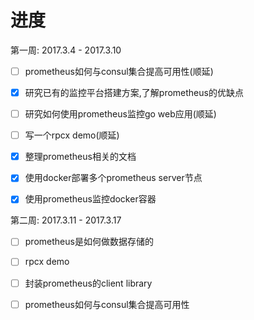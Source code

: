 # 进度

第一周: 2017.3.4 - 2017.3.10

- [ ] prometheus如何与consul集合提高可用性(顺延)

- [x] 研究已有的监控平台搭建方案,了解prometheus的优缺点

- [ ] 研究如何使用prometheus监控go web应用(顺延)

- [ ] 写一个rpcx demo(顺延)

- [x] 整理prometheus相关的文档

- [x] 使用docker部署多个prometheus server节点

- [x] 使用prometheus监控docker容器


第二周: 2017.3.11 - 2017.3.17

- [ ] prometheus是如何做数据存储的

- [ ] rpcx demo

- [ ] 封装prometheus的client library

- [ ] prometheus如何与consul集合提高可用性
